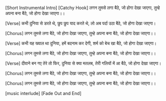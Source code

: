 
[Short Instrumental Intro]
[Catchy Hook]
लगन तुमसे लगा बैठे,
जो होगा देखा जाएगा,
तुम्हे अपना बना बैठे,
जो होगा देखा जाएगा।।

[Verse]
कभी दुनिया से डरते थे,
छुप छुप याद करते थे,
लो अब पर्दा उठा बैठे,
जो होगा देखा जाएगा।

[Chorus]
लगन तुमसे लगा बैठे,
जो होगा देखा जाएगा,
तुम्हे अपना बना बैठे,
जो होगा देखा जाएगा।।

[Verse]
कभी यह ख्याल था दुनिया,
हमें बदनाम कर देगी,
शर्म को बेच खा बैठे,
जो होगा देखा जाएगा।

[Chorus]
लगन तुमसे लगा बैठे,
जो होगा देखा जाएगा,
तुम्हे अपना बना बैठे,
जो होगा देखा जाएगा।।

[Verse]
दीवाने बन गए तेरे तो फिर,
दुनिया से क्या मतलब,
तेरी गलियों में आ बैठे,
जो होगा देखा जाएगा।

[Chorus]
लगन तुमसे लगा बैठे,
जो होगा देखा जाएगा,
तुम्हे अपना बना बैठे,
जो होगा देखा जाएगा।।

[Chorus]
लगन तुमसे लगा बैठे,
जो होगा देखा जाएगा,
तुम्हे अपना बना बैठे,
जो होगा देखा जाएगा।।

[music interlude]
[Fade Out and End]


